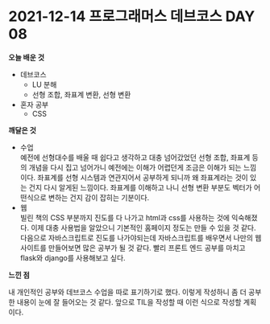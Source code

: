 # 2021-12-14 프로그래머스 데브코스 DAY 08

**오늘 배운 것**

-   데브코스
    -   LU 분해
    -   선형 조합, 좌표계 변환, 선형 변환
-   혼자 공부
    -   CSS

**깨달은 것**

-   수업  
    예전에 선형대수를 배울 때 쉽다고 생각하고 대충 넘어갔었던 선형 조합, 좌표계 등의 개념을 다시 집고 넘어가니 예전에는 이해가 어렵던게 조금은 이해가 되는 느낌이다. 좌표계를 선형 시스템과 연관지어서 공부하게 되니까 왜 좌표계라는 것이 있는 건지 다시 알게된 느낌이다. 좌표계를 이해하고 나니 선형 변환 부분도 벡터가 어떤식으로 변하는 건지 감이 잡히는 기분이다.
-   웹  
    빌린 책의 CSS 부분까지 진도를 다 나가고 html과 css를 사용하는 것에 익숙해졌다. 이제 대충 사용법을 알았으니 기본적인 홈페이지 정도는 만들 수 있을 것 같다. 다음으로 자바스크립트로 진도를 나가야되는데 자바스크립트를 배우면서 나만의 웹사이트를 만들어보면 많은 공부가 될 것 같다. 빨리 프론트 엔드 공부를 마치고 flask와 django를 사용해보고 싶다.

**느낀 점**

내 개인적인 공부와 데브코스 수업을 따로 표기하기로 했다. 이렇게 작성하니 좀 더 공부한 내용이 눈에 잘 들어오는 것 같다. 앞으로 TIL을 작성할 때 이런 식으로 작성할 계획이다.
